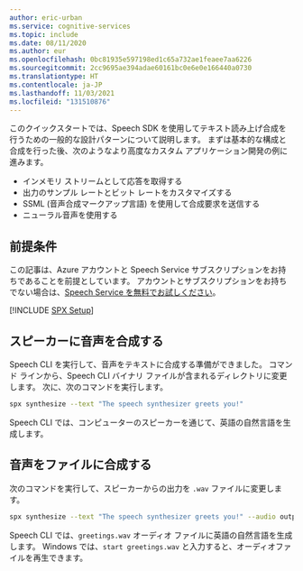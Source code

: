 ```yaml
---
author: eric-urban
ms.service: cognitive-services
ms.topic: include
ms.date: 08/11/2020
ms.author: eur
ms.openlocfilehash: 0bc81935e597198ed1c65a732ae1feaee7aa6226
ms.sourcegitcommit: 2cc9695ae394adae60161bc0e6e0e166440a0730
ms.translationtype: HT
ms.contentlocale: ja-JP
ms.lasthandoff: 11/03/2021
ms.locfileid: "131510876"
---
```

このクイックスタートでは、Speech SDK を使用してテキスト読み上げ合成を行うための一般的な設計パターンについて説明します。 まずは基本的な構成と合成を行った後、次のようなより高度なカスタム アプリケーション開発の例に進みます。

* インメモリ ストリームとして応答を取得する
* 出力のサンプル レートとビット レートをカスタマイズする
* SSML (音声合成マークアップ言語) を使用して合成要求を送信する
* ニューラル音声を使用する

## <a name="prerequisites"></a>前提条件

この記事は、Azure アカウントと Speech Service サブスクリプションをお持ちであることを前提としています。 アカウントとサブスクリプションをお持ちでない場合は、[Speech Service を無料でお試しください](../../../overview.md#try-the-speech-service-for-free)。

[!INCLUDE [SPX Setup](../../spx-setup.md)]

## <a name="synthesize-speech-to-a-speaker"></a>スピーカーに音声を合成する

Speech CLI を実行して、音声をテキストに合成する準備ができました。 コマンド ラインから、Speech CLI バイナリ ファイルが含まれるディレクトリに変更します。 次に、次のコマンドを実行します。

```bash
spx synthesize --text "The speech synthesizer greets you!"
```

Speech CLI では、コンピューターのスピーカーを通じて、英語の自然言語を生成します。

## <a name="synthesize-speech-to-a-file"></a>音声をファイルに合成する

次のコマンドを実行して、スピーカーからの出力を `.wav` ファイルに変更します。

```bash
spx synthesize --text "The speech synthesizer greets you!" --audio output greetings.wav
```

Speech CLI では、`greetings.wav` オーディオ ファイルに英語の自然言語を生成します。
Windows では、`start greetings.wav` と入力すると、オーディオファイルを再生できます。
